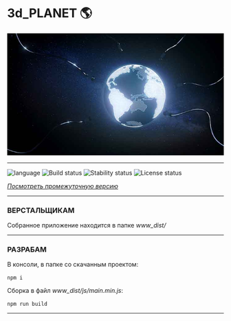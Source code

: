 
# 3d_PLANET :earth_americas:  

![Screenshot](https://github.com/fire888/planet/blob/master/www_dist/assets/screenshot.jpg)  

____
![language](https://img.shields.io/badge/code-es6-green.svg) 
![Build status](https://img.shields.io/badge/build-45%25-red.svg) 
![Stability status](https://img.shields.io/badge/stability-stable-green.svg) 
![License status](https://img.shields.io/badge/license-Beerware-green.svg) 


[*Посмотреть промежуточную версию*](http://js.otrisovano.ru/tests/180911Planet/master)

____

### ВЕРСТАЛЬЩИКАМ 

Собранное приложение находится в папке *www_dist/*  

____

### РАЗРАБАМ 

В консоли, в папке со скачанным проектом: 

```
npm i
```
Сборка в файл *www_dist/js/main.min.js*:
```
npm run build
```

____

